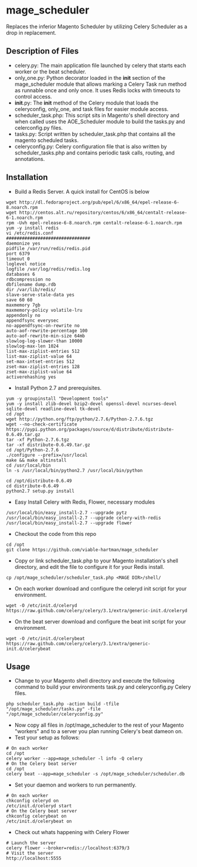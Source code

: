 mage_scheduler
==============

Replaces the inferior Magento Scheduler by utilizing Celery Scheduler as a drop in replacement.

Description of Files
--------------------

* celery.py: The main application file launched by celery that starts each worker or the beat scheduler.
* only_one.py: Python decorator loaded in the __init__ section of the mage_scheduler module that allows marking a Celery Task run method as runnable once and only once.  It uses Redis locks with timeouts to control access.
* __init__.py: The __init__ method of the Celery module that loads the celeryconfig, only_one, and task files for easier module access.
* scheduler_task.php: This script sits in Magento's shell directory and when called uses the AOE_Scheduler module to build the tasks.py and celerconfig.py files.
* tasks.py: Script written by scheduler_task.php that contains all the magento scheduled tasks.
* celeryconfig.py: Celery configuration file that is also written by scheduler_tasks.php and contains periodic task calls, routing, and annotations.

Installation
------------
* Build a Redis Server.  A quick install for CentOS is below

```
wget http://dl.fedoraproject.org/pub/epel/6/x86_64/epel-release-6-8.noarch.rpm
wget http://centos.alt.ru/repository/centos/6/x86_64/centalt-release-6-1.noarch.rpm
rpm -Uvh epel-release-6-8.noarch.rpm centalt-release-6-1.noarch.rpm
yum -y install redis
vi /etc/redis.conf
################################
daemonize yes
pidfile /var/run/redis/redis.pid
port 6379
timeout 0
loglevel notice
logfile /var/log/redis/redis.log
databases 6
rdbcompression no
dbfilename dump.rdb
dir /var/lib/redis/
slave-serve-stale-data yes
save 60 60
maxmemory 7gb
maxmemory-policy volatile-lru
appendonly no
appendfsync everysec
no-appendfsync-on-rewrite no
auto-aof-rewrite-percentage 100
auto-aof-rewrite-min-size 64mb
slowlog-log-slower-than 10000
slowlog-max-len 1024
list-max-ziplist-entries 512
list-max-ziplist-value 64
set-max-intset-entries 512
zset-max-ziplist-entries 128
zset-max-ziplist-value 64
activerehashing yes
```
* Install Python 2.7 and prerequisites.

```
yum -y groupinstall "Development tools"
yum -y install zlib-devel bzip2-devel openssl-devel ncurses-devel sqlite-devel readline-devel tk-devel
cd /opt
wget http://python.org/ftp/python/2.7.6/Python-2.7.6.tgz
wget --no-check-certificate https://pypi.python.org/packages/source/d/distribute/distribute-0.6.49.tar.gz
tar -xf Python-2.7.6.tgz
tar -xf distribute-0.6.49.tar.gz
cd /opt/Python-2.7.6
./configure --prefix=/usr/local
make && make altinstall
cd /usr/local/bin
ln -s /usr/local/bin/python2.7 /usr/local/bin/python

cd /opt/distribute-0.6.49
cd distribute-0.6.49
python2.7 setup.py install
```
* Easy Install Celery with Redis, Flower, necessary modules

```
/usr/local/bin/easy_install-2.7 --upgrade pytz
/usr/local/bin/easy_install-2.7 --upgrade celery-with-redis
/usr/local/bin/easy_install-2.7 --upgrade flower
```
* Checkout the code from this repo

```
cd /opt
git clone https://github.com/viable-hartman/mage_scheduler
```
* Copy or link scheduler_task.php to your Magento installation's shell directory, and edit the file to configure it for your Redis install.

```
cp /opt/mage_scheduler/scheduler_task.php <MAGE DIR>/shell/
```
* On each worker download and configure the celeryd init script for your environment.

```
wget -O /etc/init.d/celeryd https://raw.github.com/celery/celery/3.1/extra/generic-init.d/celeryd
```
* On the beat server download and configure the beat init script for your environment.

```
wget -O /etc/init.d/celerybeat https://raw.github.com/celery/celery/3.1/extra/generic-init.d/celerybeat
```

Usage
-----
* Change to your Magento shell directory and execute the following command to build your environments task.py and celeryconfig.py Celery files.

```
php scheduler_task.php -action build -tfile "/opt/mage_scheduler/tasks.py" -file "/opt/mage_scheduler/celeryconfig.py"
```
* Now copy all files in /opt/mage_scheduler to the rest of your Magento "workers" and to a server you plan running Celery's beat dameon on.
* Test your setup as follows:

```
# On each worker
cd /opt
celery worker --app=mage_scheduler -l info -Q celery
# On the Celery beat server
cd /opt
celery beat --app=mage_scheduler -s /opt/mage_scheduler/scheduler.db
```
* Set your daemon and workers to run permanently.

```
# On each worker
chkconfig celeryd on
/etc/init.d/celeryd start
# On the Celery beat server
chkconfig celerybeat on
/etc/init.d/celerybeat on
```
* Check out whats happening with Celery Flower

```
# Launch the server
celery flower --broker=redis://localhost:6379/3
# Visit the server
http://localhost:5555
```
